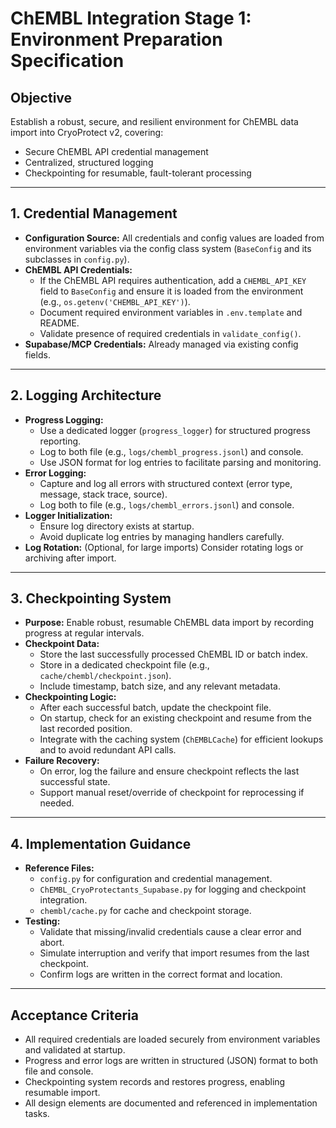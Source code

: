 # ChEMBL Integration Stage 1: Environment Preparation Specification

## Objective
Establish a robust, secure, and resilient environment for ChEMBL data import into CryoProtect v2, covering:
- Secure ChEMBL API credential management
- Centralized, structured logging
- Checkpointing for resumable, fault-tolerant processing

---

## 1. Credential Management

- **Configuration Source:** All credentials and config values are loaded from environment variables via the config class system (`BaseConfig` and its subclasses in `config.py`).
- **ChEMBL API Credentials:**
  - If the ChEMBL API requires authentication, add a `CHEMBL_API_KEY` field to `BaseConfig` and ensure it is loaded from the environment (e.g., `os.getenv('CHEMBL_API_KEY')`).
  - Document required environment variables in `.env.template` and README.
  - Validate presence of required credentials in `validate_config()`.
- **Supabase/MCP Credentials:** Already managed via existing config fields.

---

## 2. Logging Architecture

- **Progress Logging:**
  - Use a dedicated logger (`progress_logger`) for structured progress reporting.
  - Log to both file (e.g., `logs/chembl_progress.jsonl`) and console.
  - Use JSON format for log entries to facilitate parsing and monitoring.
- **Error Logging:**
  - Capture and log all errors with structured context (error type, message, stack trace, source).
  - Log both to file (e.g., `logs/chembl_errors.jsonl`) and console.
- **Logger Initialization:**
  - Ensure log directory exists at startup.
  - Avoid duplicate log entries by managing handlers carefully.
- **Log Rotation:** (Optional, for large imports) Consider rotating logs or archiving after import.

---

## 3. Checkpointing System

- **Purpose:** Enable robust, resumable ChEMBL data import by recording progress at regular intervals.
- **Checkpoint Data:**
  - Store the last successfully processed ChEMBL ID or batch index.
  - Store in a dedicated checkpoint file (e.g., `cache/chembl/checkpoint.json`).
  - Include timestamp, batch size, and any relevant metadata.
- **Checkpointing Logic:**
  - After each successful batch, update the checkpoint file.
  - On startup, check for an existing checkpoint and resume from the last recorded position.
  - Integrate with the caching system (`ChEMBLCache`) for efficient lookups and to avoid redundant API calls.
- **Failure Recovery:**
  - On error, log the failure and ensure checkpoint reflects the last successful state.
  - Support manual reset/override of checkpoint for reprocessing if needed.

---

## 4. Implementation Guidance

- **Reference Files:**
  - `config.py` for configuration and credential management.
  - `ChEMBL_CryoProtectants_Supabase.py` for logging and checkpoint integration.
  - `chembl/cache.py` for cache and checkpoint storage.
- **Testing:**
  - Validate that missing/invalid credentials cause a clear error and abort.
  - Simulate interruption and verify that import resumes from the last checkpoint.
  - Confirm logs are written in the correct format and location.

---

## Acceptance Criteria

- All required credentials are loaded securely from environment variables and validated at startup.
- Progress and error logs are written in structured (JSON) format to both file and console.
- Checkpointing system records and restores progress, enabling resumable import.
- All design elements are documented and referenced in implementation tasks.